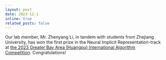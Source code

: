 ```yaml
---
layout: post
date: 2023-12-1
inline: true
related_posts: false
---
```

Our lab member, Mr. Zhenyang Li, in tandem with students from Zhejiang University, has won the first prize in the Neural Implicit Representation-track at [the 2023 Greater Bay Area (Huangpu) International Algorithm Competition](https://iacc.pazhoulab-huangpu.com/). Congratulations!
